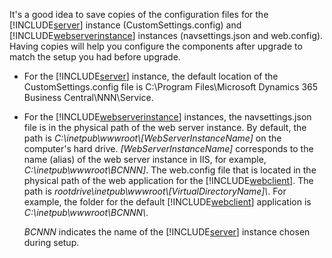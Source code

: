It's a good idea to save copies of the configuration files for the [!INCLUDE[server](server.md)] instance (CustomSettings.config) and [!INCLUDE[webserverinstance](webserverinstance.md)] instances (navsettings.json and web.config). Having copies will help you configure the components after upgrade to match the setup you had before upgrade.

- For the [!INCLUDE[server](server.md)] instance, the default location of the CustomSettings.config file is C:\Program Files\Microsoft Dynamics 365 Business Central\NNN\Service.

- For the [!INCLUDE[webserverinstance](webserverinstance.md)] instances, the navsettings.json file is in the physical path of the web server instance. By default, the path is *C:\\inetpub\\wwwroot\\[WebServerInstanceName]* on the computer's hard drive. *[WebServerInstanceName]* corresponds to the name (alias) of the web server instance in IIS, for example, *C:\inetpub\\wwwroot\\BCNNN]*. The web.config file that is located in the physical path of the web application for the [!INCLUDE[webclient](webclient.md)]. The path is *rootdrive\\inetpub\\wwwroot\\\[VirtualDirectoryName\]\\*. For example, the folder for the default [!INCLUDE[webclient](webclient.md)] application is *C:\\inetpub\\wwwroot\\BCNNN\\*.

   *BCNNN* indicates the name of the [!INCLUDE[server](server.md)] instance chosen during setup.